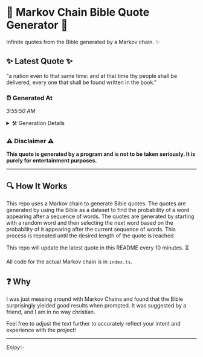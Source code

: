 # 📖 Markov Chain Bible Quote Generator 📖

Infinite quotes from the Bible generated by a Markov chain. ✨

## ✨ Latest Quote ✨
"a nation even to that same time: and at that time thy people shall be delivered, every one that shall be found written in the book."

### ⏰ Generated At
*3:55:50 AM*

<details>
    <summary>🛠️ Generation Details</summary>
    <p>
        <strong>🌱 Seed:</strong> a<br>
        <strong>🔄 Iterations:</strong> 25<br>
        <strong>📜 Context History:</strong><br>[ a ]: nation<br>[ a, nation ]: even<br>[ a, nation, even ]: to<br>[ a, nation, even, to ]: that<br>[ a, nation, even, to, that ]: same<br>[ a, nation, even, to, that, same ]: time:<br>[ nation, even, to, that, same, time: ]: and<br>[ even, to, that, same, time:, and ]: at<br>[ to, that, same, time:, and, at ]: that<br>[ that, same, time:, and, at, that ]: time<br>[ same, time:, and, at, that, time ]: thy<br>[ time:, and, at, that, time, thy ]: people<br>[ and, at, that, time, thy, people ]: shall<br>[ at, that, time, thy, people, shall ]: be<br>[ that, time, thy, people, shall, be ]: delivered,<br>[ time, thy, people, shall, be, delivered, ]: every<br>[ thy, people, shall, be, delivered,, every ]: one<br>[ people, shall, be, delivered,, every, one ]: that<br>[ shall, be, delivered,, every, one, that ]: shall<br>[ be, delivered,, every, one, that, shall ]: be<br>[ delivered,, every, one, that, shall, be ]: found<br>[ every, one, that, shall, be, found ]: written<br>[ one, that, shall, be, found, written ]: in<br>[ that, shall, be, found, written, in ]: the<br>[ shall, be, found, written, in, the ]: book.<br>
    </p>
</details>

### ⚠️ Disclaimer ⚠️
**This quote is generated by a program and is not to be taken seriously. It is purely for entertainment purposes.**

---

## 🔍 How It Works

This repo uses a Markov chain to generate Bible quotes. The quotes are generated by using the Bible as a dataset to find the probability of a word appearing after a sequence of words. The quotes are generated by starting with a random word and then selecting the next word based on the probability of it appearing after the current sequence of words. This process is repeated until the desired length of the quote is reached.

This repo will update the latest quote in this README every 10 minutes. ⏳

All code for the actual Markov chain is in `index.ts`.

## ❓ Why

I was just messing around with Markov Chains and found that the Bible surprisingly yielded good results when prompted. 
It was suggested by a friend, and I am in no way christian.

Feel free to adjust the text further to accurately reflect your intent and experience with the project!

---

*Enjoy*✨
